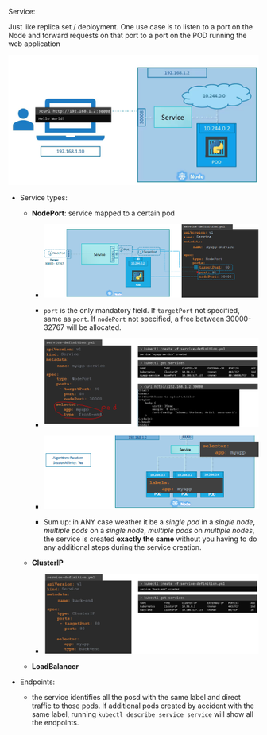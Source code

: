 Service: 

Just like replica set / deployment. One use case is to listen to a port on the Node and forward requests on that port to a port on the POD running the web application

![2-1](pic/2-1.PNG)

* Service types:

  * **NodePort**: service mapped to a certain pod

    * ![2-2](pic/2-2.PNG)

    * `port` is the only mandatory field. If `targetPort` not specified, same as `port`. If `nodePort` not specified, a free between 30000-32767 will be allocated.

    * ![2-3](pic/2-3.PNG)

    * ![2-4](pic/2-4.PNG)

    * Sum up: in ANY case weather it be a *single pod* in a *single node*, *multiple pods* on a *single node*, *multiple pods* on *multiple nodes*, the service is created **exactly the same** without you having to do any additional steps during the service creation.

  * **ClusterIP**

    * ![2-5](pic/2-5.PNG)

  * **LoadBalancer**


* Endpoints:

  * the service identifies all the posd with the same label and direct traffic to those pods. If additional pods created by accident with the same label, running `kubectl describe service service` will show all the endpoints.
